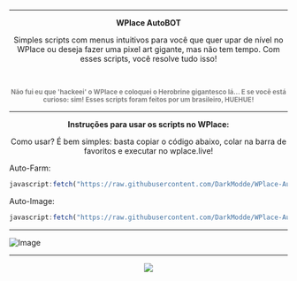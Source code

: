 

---

<p align="center"><strong>WPlace AutoBOT</strong></p>

<p align="center">Simples scripts com menus intuitivos para você que quer upar de nível no WPlace ou deseja fazer uma pixel art gigante, mas não tem tempo. Com esses scripts, você resolve tudo isso!</p>

<br>

<p align="center">
  <sub><span style="color:gray"><strong>Não fui eu que 'hackeei' o WPlace e coloquei o Herobrine gigantesco lá... E se você está curioso: sim! Esses scripts foram feitos por um brasileiro, HUEHUE!</strong></span></sub>
</p>

---

<p align="center"><strong>Instruções para usar os scripts no WPlace:</strong></p>

<p align="center">Como usar? É bem simples: basta copiar o código abaixo, colar na barra de favoritos e executar no wplace.live!</p>

Auto-Farm:

```js
javascript:fetch("https://raw.githubusercontent.com/DarkModde/WPlace-AutoBOT/refs/heads/main/Auto-Farm.js").then(t=>t.text()).then(eval);
```
Auto-Image:

```js
javascript:fetch("https://raw.githubusercontent.com/DarkModde/WPlace-AutoBOT/refs/heads/main/Auto-Image.js").then(t=>t.text()).then(eval);
```

---

![Image](https://i.imgur.com/RRJ9QMv.png)

---

<p align="center"><a href="#"><img src="https://komarev.com/ghpvc/?username=WPlace-AutoBOT&style=for-the-badge&label=Views:&color=gray"/></a></p>
